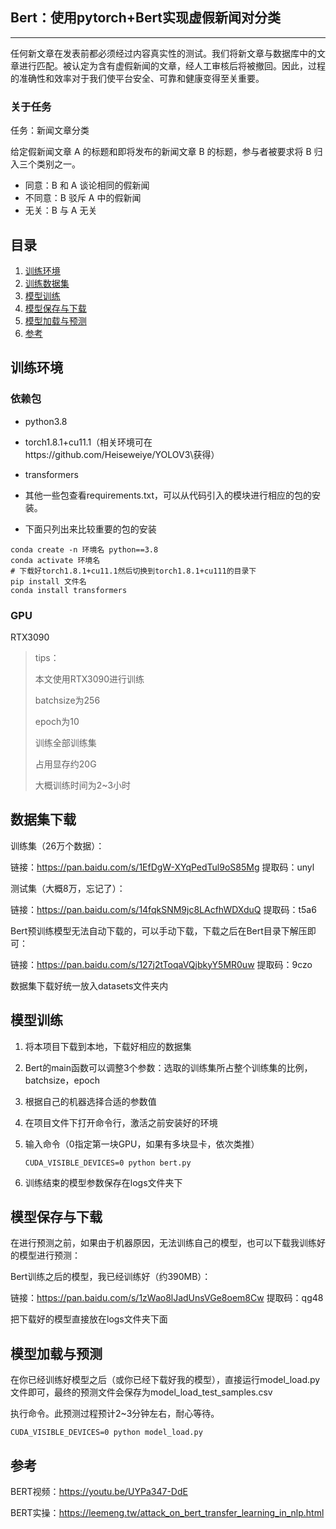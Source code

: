 ## Bert：使用pytorch+Bert实现虚假新闻对分类

---

任何新文章在发表前都必须经过内容真实性的测试。我们将新文章与数据库中的文章进行匹配。被认定为含有虚假新闻的文章，经人工审核后将被撤回。因此，过程的准确性和效率对于我们使平台安全、可靠和健康变得至关重要。

### 关于任务

任务：新闻文章分类

给定假新闻文章 A 的标题和即将发布的新闻文章 B 的标题，参与者被要求将 B 归入三个类别之一。

- 同意：B 和 A 谈论相同的假新闻
- 不同意：B 驳斥 A 中的假新闻
- 无关：B 与 A 无关

## 目录

1. [训练环境](#训练环境)
2. [训练数据集](#训练数据集)
3. [模型训练](#模型训练)
4. [模型保存与下载](#模型保存与下载)
5. [模型加载与预测](#模型加载与预测)
6. [参考](#参考)

## 训练环境

### 依赖包

- python3.8


- torch1.8.1+cu11.1（相关环境可在https://github.com/Heiseweiye/YOLOV3\获得）


- transformers
- 其他一些包查看requirements.txt，可以从代码引入的模块进行相应的包的安装。
- 下面只列出来比较重要的包的安装

```shell
conda create -n 环境名 python==3.8
conda activate 环境名
# 下载好torch1.8.1+cu11.1然后切换到torch1.8.1+cu111的目录下
pip install 文件名
conda install transformers
```

### GPU

RTX3090

> tips：
>
> 本文使用RTX3090进行训练
>
> batchsize为256
>
> epoch为10
>
> 训练全部训练集
>
> 占用显存约20G
>
> 大概训练时间为2~3小时

## 数据集下载

训练集（26万个数据）：

链接：https://pan.baidu.com/s/1EfDgW-XYqPedTul9oS85Mg 
提取码：unyl

测试集（大概8万，忘记了）：

链接：https://pan.baidu.com/s/14fqkSNM9jc8LAcfhWDXduQ 
提取码：t5a6

Bert预训练模型无法自动下载的，可以手动下载，下载之后在Bert目录下解压即可：

链接：https://pan.baidu.com/s/127j2tToqaVQjbkyY5MR0uw 
提取码：9czo

数据集下载好统一放入datasets文件夹内

## 模型训练

1. 将本项目下载到本地，下载好相应的数据集

2. Bert的main函数可以调整3个参数：选取的训练集所占整个训练集的比例，batchsize，epoch

3. 根据自己的机器选择合适的参数值

4. 在项目文件下打开命令行，激活之前安装好的环境

5. 输入命令（0指定第一块GPU，如果有多块显卡，依次类推）

   ```shell
   CUDA_VISIBLE_DEVICES=0 python bert.py
   ```

6. 训练结束的模型参数保存在logs文件夹下

## 模型保存与下载

在进行预测之前，如果由于机器原因，无法训练自己的模型，也可以下载我训练好的模型进行预测：

Bert训练之后的模型，我已经训练好（约390MB）：

链接：https://pan.baidu.com/s/1zWao8lJadUnsVGe8oem8Cw 
提取码：qg48

把下载好的模型直接放在logs文件夹下面

## 模型加载与预测

在你已经训练好模型之后（或你已经下载好我的模型），直接运行model_load.py文件即可，最终的预测文件会保存为model_load_test_samples.csv

执行命令。此预测过程预计2~3分钟左右，耐心等待。

```shell
CUDA_VISIBLE_DEVICES=0 python model_load.py
```



## 参考

BERT视频：https://youtu.be/UYPa347-DdE

BERT实操：https://leemeng.tw/attack_on_bert_transfer_learning_in_nlp.html
